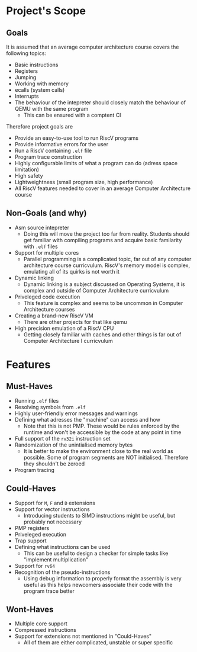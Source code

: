 # Project's Scope

## Goals

It is assumed that an average computer architecture course covers
the following topics:
* Basic instructions
* Registers
* Jumping
* Working with memory
* ecalls (system calls)
* Interrupts
* The behaviour of the intepreter should closely match the
  behaviour of QEMU with the same program
    - This can be ensured with a comptent CI

Therefore project goals are
* Provide an easy-to-use tool to run RiscV programs
* Provide informative errors for the user
* Run a RiscV containing `.elf` file
* Program trace construction
* Highly configurable limits of what a program can do (adress space limitation)
* High safety
* Lightweightness (small program size, high performance)
* All RiscV features needed to cover in an average Computer
  Architecture course

## Non-Goals (and why)

* Asm source intepreter
    - Doing this will move the project too far from reality.
      Students should get familiar with compiling programs and acquire
      basic familarity with `.elf` files
* Support for multiple cores
    - Parallel programming is a complicated topic, far out of
      any computer architecture course curricvulum. RiscV's memory
      model is complex, emulating all of its quirks is not worth it
* Dynamic linking
    - Dynamic linking is a subject discussed on Operating Systems, it
      is complex and outside of Computer Architecture curricvulum
* Priveleged code execution
    - This feature is complex and seems to be uncommon in Computer
      Architecture courses
* Creating a brand-new RiscV VM
    - There are other projects for that like qemu
* High precision emulation of a RiscV CPU
    - Getting closely familiar with caches and other things is far
      out of Computer Architecture I curricvulum

# Features

## Must-Haves

* Running `.elf` files
* Resolving symbols from `.elf`
* Highly user-friendly error messages and warnings
* Defining what adresses the "machine" can access and how
    - Note that this is not PMP. These would be rules enforced by the
      runtime and won't be accessible by the code at any point in time
* Full support of the `rv32i` instruction set
* Randomization of the unintialised memory bytes
    - It is better to make the environment close to the real world as
      possible. Some of program segments are NOT initialised. Therefore
      they shouldn't be zeroed
* Program tracing

## Could-Haves

* Support for `M`, `F` and `D` extensions
* Support for vector instructions
    - Introducing students to SIMD instructions might be useful, but
      probably not necessary
* PMP registers
* Priveleged execution
* Trap support
* Defining what instructions can be used
    - This can be useful to design a checker for simple tasks like
      "implement multiplication"
* Support for `rv64`
* Recognition of the pseudo-instructions
    - Using debug information to properly format the assembly is very
      useful as this helps newcomers associate their code with the program
      trace better

## Wont-Haves

* Multiple core support
* Compressed instructions
* Support for extensions not mentioned in "Could-Haves"
    - All of them are either complicated, unstable or super specific